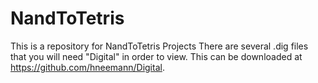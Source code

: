 # NandToTetris
This is a repository for NandToTetris Projects
There are several .dig files that you will need
"Digital" in order to view. This can be downloaded at
https://github.com/hneemann/Digital.
